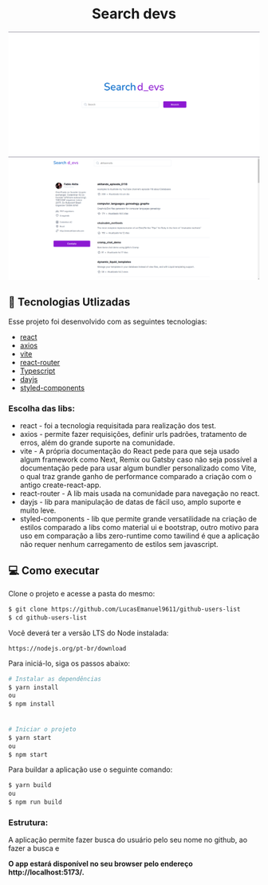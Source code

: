 <center>  <h1>Search devs</h1> </center>

<div > 
  <img src="https://github.com/LucasEmanuel9611/github-users-list/blob/main/public/images/home.png" alt="img home"/>
  <img src="https://github.com/LucasEmanuel9611/github-users-list/blob/main/public/images/perfil.png" alt="img perfil page"/>
</div>

## 🧪 Tecnologias Utlizadas

Esse projeto foi desenvolvido com as seguintes tecnologias:

- [react](https://reactjs.org)
- [axios](https://axios-http.com/)
- [vite](https://vitejs.dev/)
- [react-router](https://reactrouter.com/en/main)
- [Typescript](https://www.typescriptlang.org/)
- [dayjs](https://day.js.org/)
- [styled-components](https://styled-components.com/docs)

### Escolha das libs:

- react - foi a tecnologia requisitada para realização dos test.
- axios - permite fazer requisições, definir urls padrões, tratamento de erros, além do grande suporte na comunidade.
- vite - A própria documentação do React pede para que seja usado algum framework como Next, Remix ou Gatsby caso não seja possível a documentação pede para usar algum bundler personalizado como Vite, o qual traz grande ganho de performance comparado a criação com o antigo create-react-app.
- react-router - A lib mais usada na comunidade para navegação no react.
- dayjs - lib para manipulação de datas de fácil uso, amplo suporte e muito leve.
- styled-components - lib que permite grande versatilidade na criação de estilos comparado a libs como material ui e bootstrap, outro motivo para uso em comparação a libs zero-runtime como tawilind é que a aplicação não requer nenhum carregamento de estilos sem javascript.

## 💻 Como executar

Clone o projeto e acesse a pasta do mesmo:

```bash
$ git clone https://github.com/LucasEmanuel9611/github-users-list
$ cd github-users-list
```

Você deverá ter a versão LTS do Node instalada:

```
https://nodejs.org/pt-br/download
```

Para iniciá-lo, siga os passos abaixo:

```bash
# Instalar as dependências
$ yarn install
ou
$ npm install


# Iniciar o projeto
$ yarn start
ou
$ npm start
```

Para buildar a aplicação use o seguinte comando:

```bash
$ yarn build
ou
$ npm run build
```

### Estrutura:

A aplicação permite fazer busca do usuário pelo seu nome no github, ao fazer a busca e

<strong>O app estará disponível no seu browser pelo endereço http://localhost:5173/.</strong>
